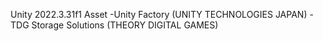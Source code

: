 Unity 2022.3.31f1
Asset
-Unity Factory (UNITY TECHNOLOGIES JAPAN)
-TDG Storage Solutions (THEORY DIGITAL GAMES)
